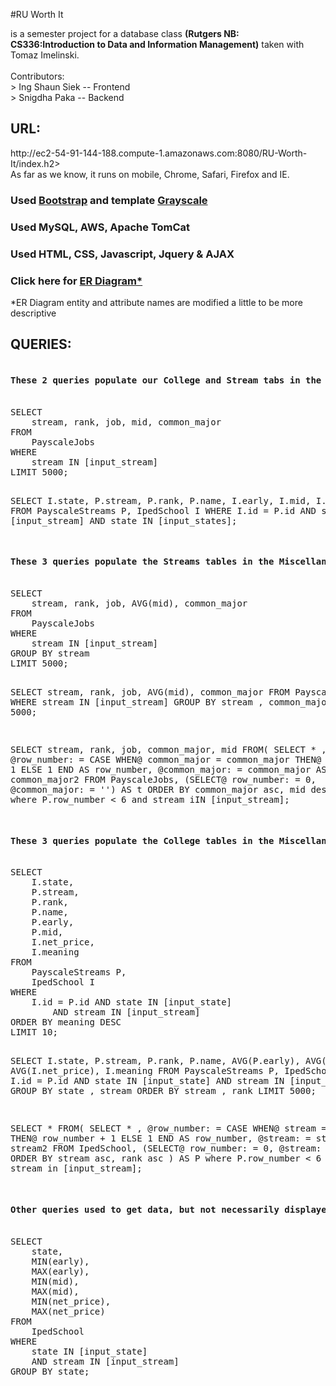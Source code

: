 #RU Worth It
<p>is a semester project for a database class <b>(Rutgers NB: CS336:Introduction to Data and Information Management)</b> taken with Tomaz Imelinski.
<br>
<br>Contributors:
<br>> Ing Shaun Siek -- Frontend
<br>> Snigdha Paka -- Backend</p>


<h2>URL: </h2>
http://ec2-54-91-144-188.compute-1.amazonaws.com:8080/RU-Worth-It/index.h2>
<br>As far as we know, it runs on mobile, Chrome, Safari, Firefox and IE.

### Used [Bootstrap](http://startbootstrap.com/) and template [Grayscale](http://startbootstrap.com/template-overviews/grayscale/)
### Used MySQL, AWS, Apache TomCat
### Used HTML, CSS, Javascript, Jquery & AJAX
### Click here for [ER Diagram*](https://github.com/ishaunsiek/RU-Worth-It/blob/backend-merge/ER-Diagram.pdf)
<p>*ER Diagram entity and attribute names are modified a little to be more descriptive</p>

<h2>QUERIES:</h2>
<pre>
<h4>These 2 queries populate our College and Stream tabs in the Data section:</h4>
SELECT 
    stream, rank, job, mid, common_major
FROM
    PayscaleJobs
WHERE
    stream IN [input_stream]
LIMIT 5000;

SELECT 
    I.state,
    P.stream,
    P.rank,
    P.name,
    I.early,
    I.mid,
    I.net_price
FROM
    PayscaleStreams P,
    IpedSchool I
WHERE
    I.id = P.id
    AND
    stream IN [input_stream]
    AND
    state IN [input_states];
<h4>These 3 queries populate the Streams tables in the Miscellaneous section: </h4>
SELECT 
    stream, rank, job, AVG(mid), common_major
FROM
    PayscaleJobs
WHERE
    stream IN [input_stream]
GROUP BY stream
LIMIT 5000;

SELECT 
    stream, rank, job, AVG(mid), common_major
FROM
    PayscaleJobs
WHERE
    stream IN [input_stream]
GROUP BY stream , common_major
LIMIT 5000;

SELECT stream, rank, job, common_major, mid FROM(
    SELECT * , @row_number: = CASE WHEN@ common_major = common_major THEN@ row_number + 1 ELSE 1 END AS row_number, @common_major: = common_major AS common_major2 FROM PayscaleJobs, (SELECT@ row_number: = 0, @common_major: = '') AS t ORDER BY common_major asc, mid desc
) AS P
where P.row_number 	&#60; 6
and stream iIN [input_stream];
<h4>These 3 queries populate the College tables in the Miscellaneous section:</h4>
SELECT 
    I.state,
    P.stream,
    P.rank,
    P.name,
    P.early,
    P.mid,
    I.net_price,
    I.meaning
FROM
    PayscaleStreams P,
    IpedSchool I
WHERE
    I.id = P.id AND state IN [input_state]
        AND stream IN [input_stream]
ORDER BY meaning DESC
LIMIT 10;

SELECT 
    I.state,
    P.stream,
    P.rank,
    P.name,
    AVG(P.early),
    AVG(P.mid),
    AVG(I.net_price),
    I.meaning
FROM
    PayscaleStreams P,
    IpedSchool I
WHERE
    I.id = P.id AND state IN [input_state]
        AND stream IN [input_stream]
GROUP BY state , stream
ORDER BY stream , rank
LIMIT 5000;

SELECT * FROM(
    SELECT * , @row_number: = CASE WHEN@ stream = stream THEN@ row_number + 1 ELSE 1 END AS row_number, @stream: = stream AS stream2 FROM IpedSchool, (SELECT@ row_number: = 0, @stream: = '') AS t ORDER BY stream asc, rank asc
) AS P
where P.row_number 	&#60; 6
and stream in [input_stream];
<h4>Other queries used to get data, but not necessarily displayed.</h4>
SELECT 
    state,
    MIN(early),
    MAX(early),
    MIN(mid),
    MAX(mid),
    MIN(net_price),
    MAX(net_price)
FROM
    IpedSchool
WHERE
    state IN [input_state]
    AND stream IN [input_stream]
GROUP BY state;
</pre>
